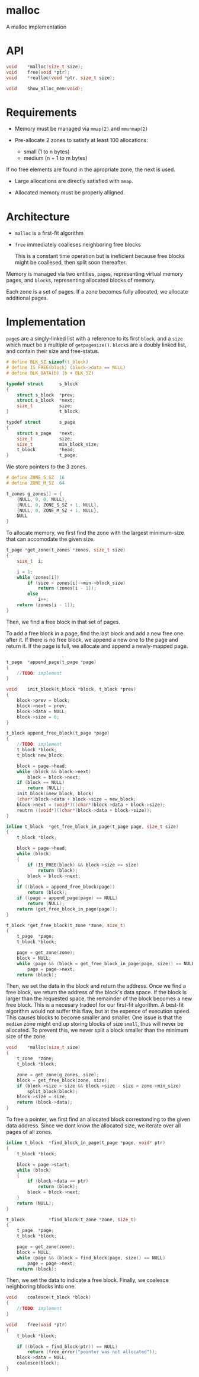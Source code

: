 # malloc
A malloc implementation

# API
```c
void	*malloc(size_t size);
void	free(void *ptr);
void	*realloc(void *ptr, size_t size);

void	show_alloc_mem(void);
```

# Requirements

- Memory must be managed via `mmap(2)` and `mmunmap(2)`

- Pre-allocate 2 zones to satisfy at least 100 allocations:
  - small (1 to n bytes)
  - medium (n + 1 to m bytes)

If no free elements are found in the apropriate zone, the next is used.

- Large allocations are directly satisfied with `mmap`.

- Allocated memory must be properly alligned.

# Architecture

- `malloc` is a first-fit algorithm

- `free` immediately coalleses neighboring free blocks

	This is a constant time operation but is ineficient because free blocks might be coallesed, then split soon thereafter.

Memory is managed via two entities, `page`s, representing virtual memory pages, and `block`s, representing allocated blocks of memory.

Each zone is a set of pages. If a zone becomes fully allocated, we allocate additional pages.

# Implementation

`page`s are a singly-linked list with a reference to its first `block`, and a `size` which muct be a multiple of `getpagesize()`. `block`s are a doubly linked list, and contain their size and free-status.

```c
# define BLK_SZ sizeof(t_block)
# define IS_FREE(block) (block->data == NULL)
# define BLK_DATA(b) (b + BLK_SZ)

typedef struct		s_block
{
	struct s_block	*prev;
	struct s_block	*next;
	size_t			size;
}					t_block;

typdef struct		s_page
{
	struct s_page	*next;
	size_t			size;
	size_t			min_block_size;
	t_block			*head;
}					t_page;
```

We store pointers to the 3 zones.

```c
# define ZONE_S_SZ  16
# define ZONE_M_SZ  64

t_zones	g_zones[] = {
	{NULL, 0, 0, NULL},
	{NULL, 0, ZONE_S_SZ + 1, NULL},
	{NULL, 0, ZONE_M_SZ + 1, NULL},
	NULL
}

```

To allocate memory, we first find the zone with the largest minimum-size that can accomodate the given size.

```c
t_page *get_zone(t_zones *zones, size_t size)
{
	size_t	i;

	i = 1;
	while (zones[i])
		if (size < zones[i]->min->block_size)
			return (zones[i - 1]);
		else
			i++;
	return (zones[i - 1]);
}
```

Then, we find a free block in that set of pages.

To add a free block in a page, find the last block and add a new free one after it. If there is no free block, we append a new one to the page and return it. If the page is full, we allocate and append a newly-mapped page.

```c

t_page	*append_page(t_page *page)
{
	//TODO: implement
}

void	init_block(t_block *block, t_block *prev)
{
	block->prev = block;
	block->next = prev;
	block->data = NULL;
	block->size = 0;
}

t_block	append_free_block(t_page *page)
{
	//TODO: implement
	t_block	*block;
	t_block	new_block;

	block = page->head;
	while (block && block->next)
		block = block->next;
	if (block == NULL)
		return (NULL);
	init_block(&new_block, block)
	(char*)block->data + block->size = new_block;
	block->next = (void*)((char*)block->data + block->size);
	reutrn ((void*)((char*)block->data + block->size));
}

inline t_block	*get_free_block_in_page(t_page page, size_t size)
{
	t_block *block;

	block = page->head;
	while (block)
	{
		if (IS_FREE(block) && block->size >= size)
			return (block);
		block = block->next;
	}
	if ((block = append_free_block(page))
		return (block);
	if ((page = append_page(page) == NULL)
		return (NULL);
	return (get_free_block_in_page(page));
}

t_block	*get_free_block(t_zone *zone, size_t)
{
	t_page	*page;
	t_block	*block;

	page = get_zone(zone);
	block = NULL;
	while (page && (block = get_free_block_in_page(page, size)) == NULL)
		page = page->next;
	return (block);
```

Then, we set the data in the block and return the address.
Once we find a free block, we return the address of the block's data space. If the block is larger than the requested space, the remainder of the block becomes a new free block. This is a necesary tradeof for our first-fit algorithm. A best-fit algorithm would not suffer this flaw, but at the expence of execution speed. This causes blocks to become smaller and smaller. One issue is that the `medium` zone might end up storing blocks of size `small`, thus will never be allocated. To prevent this, we never split a block smaller than the minimum size of the zone.

```c
void	*malloc(size_t size)
{
	t_zone	*zone;
	t_block	*block;

	zone = get_zone(g_zones, size);
	block = get_free_block(zone, size);
	if (block->size > size && block->size - size > zone->min_size)
		split_block(block);
	block->size = size;
	return (block->data);
}
```

To free a pointer, we first find an allocated block correstonding to the given data address. Since we dont know the allocated size, we iterate over all pages of all zones.

```c
inline t_block	*find_block_in_page(t_page *page, void* ptr)
{
	t_block *block;

	block = page->start;
	while (block)
	{
		if (block->data == ptr)
			return (block);
		block = block->next;
	}
	return (NULL);
}

t_block			*find_block(t_zone *zone, size_t)
{
	t_page	*page;
	t_block	*block;

	page = get_zone(zone);
	block = NULL;
	while (page && (block = find_block(page, size)) == NULL)
		page = page->next;
	return (block);
```

Then, we set the data to indicate a free block. Finally, we coalesce neighboring blocks into one.

```c
void	coalesce(t_block *block)
{
	//TODO: implement
}

void	free(void *ptr)
{
	t_block	*block;

	if ((block = find_block(ptr)) == NULL)
		return (free_error("pointer was not allocated"));
	block->data = NULL;
	coalesce(block);
}
```
